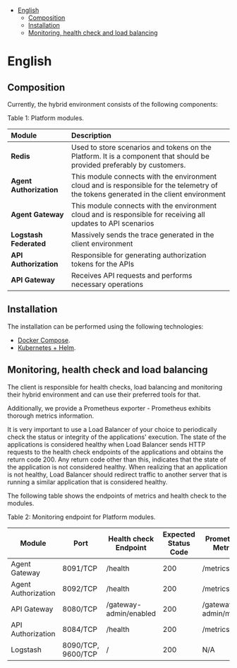 <!-- TOC -->

- [English](#english)
  - [Composition](#composition)
  - [Installation](#installation)
  - [Monitoring, health check and load balancing](#monitoring-health-check-and-load-balancing)

<!-- TOC -->

# English

## Composition

Currently, the hybrid environment consists of the following components:

Table 1: Platform modules.

| Module | Description |
|:---|:---|
| **Redis** | Used to store scenarios and tokens on the Platform. It is a component that should be provided preferably by customers. |
| **Agent Authorization** | This module connects with the environment cloud and is responsible for the telemetry of the tokens generated in the client environment |
| **Agent Gateway** | This module connects with the environment cloud and is responsible for receiving all updates to API scenarios |
| **Logstash Federated** | Massively sends the trace generated in the client environment |
| **API Authorization** | Responsible for generating authorization tokens for the APIs |
| **API Gateway** | Receives API requests and performs necessary operations |

## Installation

The installation can be performed using the following technologies:

* [Docker Compose](compose/README_en.md).
* [Kubernetes + Helm](kubernetes/README_en.md).

## Monitoring, health check and load balancing

The client is responsible for health checks, load balancing and monitoring their hybrid environment and can use their preferred tools for that.

Additionally, we provide a Prometheus exporter - Prometheus exhibits thorough metrics information.

It is very important to use a Load Balancer of your choice to periodically check the status or integrity of the applications' execution. The state of the applications is considered healthy when Load Balancer sends HTTP requests to the health check endpoints of the applications and obtains the return code 200. Any return code other than this, indicates that the state of the application is not considered healthy. When realizing that an application is not healthy, Load Balancer should redirect traffic to another server that is running a similar application that is considered healthy.

The following table shows the endpoints of metrics and health check to the modules.

Table 2: Monitoring endpoint for Platform modules.

| **Module** | **Port** | **Health check Endpoint** | **Expected Status Code** | **Prometheus Metrics** |
| --- | --- | --- | --- | --- |
| Agent Gateway | 8091/TCP | /health | 200 | /metrics |
| Agent Authorization | 8092/TCP | /health | 200 | /metrics |
| API Gateway | 8080/TCP | /gateway-admin/enabled | 200 | /gateway-admin/metrics |
| API Authorization | 8084/TCP | /health | 200 | /metrics |
| Logstash | 8090/TCP, 9600/TCP | / | 200 | N/A |
